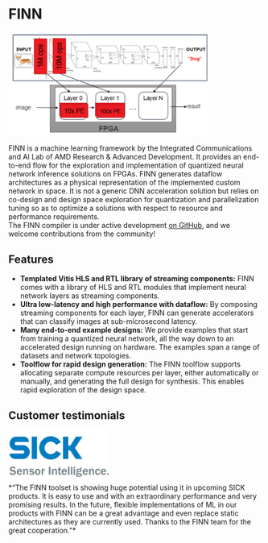 # FINN
<img src="img/finn-example.png" alt="drawing" width="400"/>

FINN is a machine learning framework by the Integrated Communications and AI Lab of AMD Research & Advanced Development.
It provides an end-to-end flow for the exploration and implementation of quantized neural network inference solutions on FPGAs.
FINN generates dataflow architectures as a physical representation of the implemented custom network in space.
It is not a generic DNN acceleration solution but relies on co-design and design space exploration for quantization and parallelization tuning so as to optimize a solutions with respect to resource and performance requirements.
<br>
The FINN compiler is under active development <a href="https://github.com/Xilinx/finn">on GitHub</a>, and we welcome contributions from the community!

## Features

* **Templated Vitis HLS and RTL library of streaming components:** FINN comes with a
library of HLS and RTL modules that implement neural network layers as streaming components.
* **Ultra low-latency and high performance
with dataflow:** By composing streaming components for each layer, FINN can
generate accelerators that can classify images at sub-microsecond latency.
* **Many end-to-end example designs:** We provide examples that start from training a
quantized neural network, all the way down to an accelerated design running on
hardware. The examples span a range of datasets and network topologies.
* **Toolflow for rapid design generation:** The FINN toolflow supports allocating
separate compute resources per layer, either automatically or manually, and
generating the full design for synthesis. This enables rapid exploration of the
design space.

## Customer testimonials
<img src="img/SICK_Logo.jpg" alt="drawing" width="200"/>
<br>
*“The FINN toolset is showing huge potential using it in upcoming SICK products.
It is easy to use and with an extraordinary performance and very promising results. 
In the future, flexible implementations of ML in our products with FINN can be a great advantage and even replace static architectures as they are currently used.
Thanks to the FINN team for the great cooperation.”*

